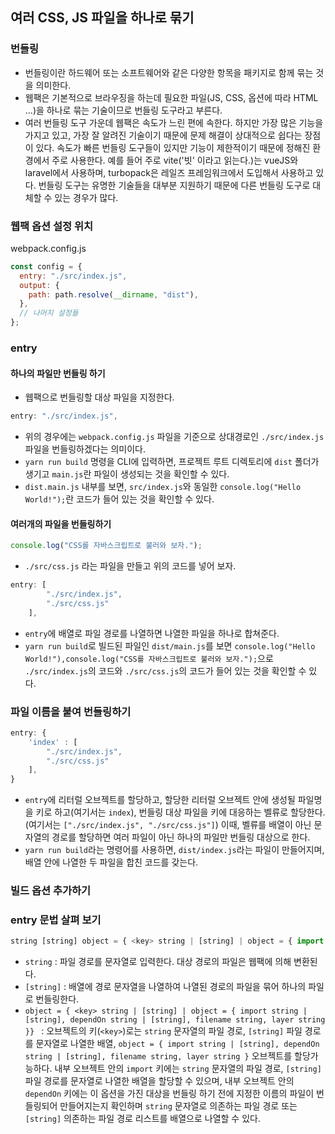 ## 여러 CSS, JS 파일을 하나로 묶기

### 번들링

- 번들링이란 하드웨어 또는 소프트웨어와 같은 다양한 항목을 패키지로 함께 묶는 것을 의미한다.
- 웹팩은 기본적으로 브라우징을 하는데 필요한 파일(JS, CSS, 옵션에 따라 HTML ...)을 하나로 묶는 기술이므로 번들링 도구라고 부른다.
- 여러 번들링 도구 가운데 웹팩은 속도가 느린 편에 속한다. 하지만 가장 많은 기능을 가지고 있고, 가장 잘 알려진 기술이기 때문에 문제 해결이 상대적으로 쉽다는 장점이 있다. 속도가 빠른 번들링 도구들이 있지만 기능이 제한적이기 때문에 정해진 환경에서 주로 사용한다. 예를 들어 주로 vite('빗' 이라고 읽는다.)는 vueJS와 laravel에서 사용하며, turbopack은 레일즈 프레임워크에서 도입해서 사용하고 있다. 번들링 도구는 유명한 기술들을 대부분 지원하기 때문에 다른 번들링 도구로 대체할 수 있는 경우가 많다.

### 웹팩 옵션 설정 위치

webpack.config.js

```js
const config = {
  entry: "./src/index.js",
  output: {
    path: path.resolve(__dirname, "dist"),
  },
  // 나머지 설정들
};
```

### entry

#### 하나의 파일만 번들링 하기

- 웹팩으로 번들링할 대상 파일을 지정한다.

```js
entry: "./src/index.js",
```

- 위의 경우에는 `webpack.config.js` 파일을 기준으로 상대경로인 `./src/index.js` 파일을 번들링하겠다는 의미이다.
- `yarn run build` 명령을 CLI에 입력하면, 프로젝트 루트 디렉토리에 `dist` 폴더가 생기고 `main.js`란 파일이 생성되는 것을 확인할 수 있다.
- `dist.main.js` 내부를 보면, `src/index.js`와 동일한 `console.log("Hello World!");`란 코드가 들어 있는 것을 확인할 수 있다.

#### 여러개의 파일을 번들링하기

```js
console.log("CSS를 자바스크립트로 불러와 보자.");
```

- `./src/css.js` 라는 파일을 만들고 위의 코드를 넣어 보자.

```js
entry: [
        "./src/index.js",
        "./src/css.js"
    ],
```

- `entry`에 배열로 파일 경로를 나열하면 나열한 파일을 하나로 합쳐준다.
- `yarn run build`로 빌드된 파일인 `dist/main.js`를 보면 `console.log("Hello World!"),console.log("CSS를 자바스크립트로 불러와 보자.");`으로 `./src/index.js`의 코드와 `./src/css.js`의 코드가 들어 있는 것을 확인할 수 있다.

### 파일 이름을 붙여 번들링하기

```js
entry: {
    'index' : [
        "./src/index.js",
        "./src/css.js"
    ],
}
```

- `entry`에 리터럴 오브젝트를 할당하고, 할당한 리터럴 오브젝트 안에 생성될 파일명을 키로 하고(여기서는 `index`), 번들링 대상 파일을 키에 대응하는 벨류로 할당한다. (여기서는 `["./src/index.js", "./src/css.js"]`) 이때, 벨류를 배열이 아닌 문자열의 경로를 할당하면 여러 파일이 아닌 하나의 파일만 번들링 대상으로 한다.
- `yarn run build`라는 명령어를 사용하면, `dist/index.js`라는 파일이 만들어지며, 배열 안에 나열한 두 파일을 합친 코드를 갖는다.

### 빌드 옵션 추가하기

### entry 문법 살펴 보기

```js
string [string] object = { <key> string | [string] | object = { import string | [string], dependOn string | [string], filename string, layer string }} (function() => string | [string] | object = { <key> string | [string] } | object = { import string | [string], dependOn string | [string], filename string })
```

- `string` : 파일 경로를 문자열로 입력한다. 대상 경로의 파일은 웹팩에 의해 변환된다.
- `[string]` : 배열에 경로 문자열을 나열하여 나열된 경로의 파일을 묶어 하나의 파일로 번들링한다.
- `object = { <key> string | [string] | object = { import string | [string], dependOn string | [string], filename string, layer string }} ` : 오브젝트의 키(`<key>`)로는 `string` 문자열의 파일 경로, `[string]` 파일 경로를 문자열로 나열한 배열, `object = { import string | [string], dependOn string | [string], filename string, layer string }` 오브젝트를 할당가능하다. 내부 오브젝트 안의 `import` 키에는 `string` 문자열의 파일 경로, `[string]` 파일 경로를 문자열로 나열한 배열을 할당할 수 있으며, 내부 오브젝트 안의 `dependOn` 키에는 이 옵션을 가진 대상을 번들링 하기 전에 지정한 이름의 파일이 번들링되어 만들어지는지 확인하며 `string` 문자열로 의존하는 파일 경로 또는 `[string]` 의존하는 파일 경로 리스트를 배열으로 나열할 수 있다.
